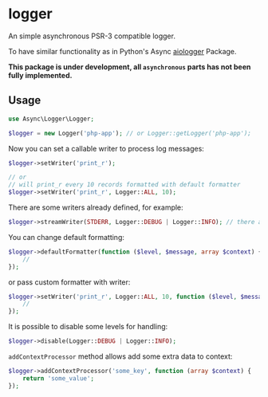 # logger

An simple asynchronous PSR-3 compatible logger.

To have similar functionality as in Python's Async [aiologger](https://github.com/B2W-BIT/aiologger) Package.

**This package is under development, all `asynchronous` parts has not been fully implemented.**

## Usage

```php
use Async\Logger\Logger;

$logger = new Logger('php-app'); // or Logger::getLogger('php-app');
```

Now you can set a callable writer to process log messages:

```php
$logger->setWriter('print_r');

// or
// will print_r every 10 records formatted with default formatter
$logger->setWriter('print_r', Logger::ALL, 10);
```

There are some writers already defined, for example:

```php
$logger->streamWriter(STDERR, Logger::DEBUG | Logger::INFO); // there are also error_log, syslog and mail writers
```

You can change default formatting:

```php
$logger->defaultFormatter(function ($level, $message, array $context) {
    //
});
```

or pass custom formatter with writer:

```php
$logger->setWriter('print_r', Logger::ALL, 10, function ($level, $message, array $context) {
    //
});
```

It is possible to disable some levels for handling:

```php
$logger->disable(Logger::DEBUG | Logger::INFO);
```

```addContextProcessor``` method allows add some extra data to context:

```php
$logger->addContextProcessor('some_key', function (array $context) {
    return 'some_value';
});
```

